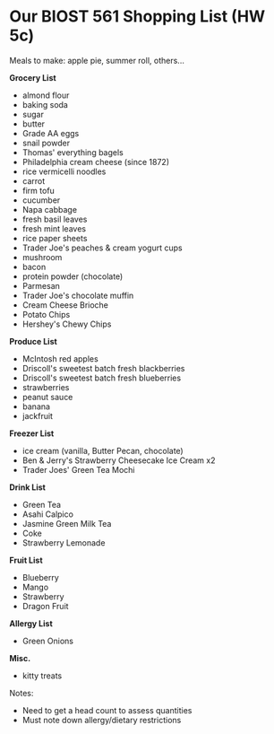 # Our BIOST 561 Shopping List (HW 5c)

Meals to make: apple pie, summer roll, others...

**Grocery List**
- almond flour
- baking soda
- sugar
- butter
- Grade AA eggs
- snail powder
- Thomas' everything bagels
- Philadelphia cream cheese (since 1872)
- rice vermicelli noodles
- carrot
- firm tofu
- cucumber
- Napa cabbage
- fresh basil leaves
- fresh mint leaves
- rice paper sheets
- Trader Joe's peaches & cream yogurt cups
- mushroom 
- bacon
- protein powder (chocolate)
- Parmesan
- Trader Joe's chocolate muffin
- Cream Cheese Brioche
- Potato Chips
- Hershey's Chewy Chips


**Produce List**
- McIntosh red apples
- Driscoll's sweetest batch fresh blackberries
- Driscoll's sweetest batch fresh blueberries
- strawberries
- peanut sauce
- banana
- jackfruit

**Freezer List**
- ice cream (vanilla, Butter Pecan, chocolate)
- Ben & Jerry's Strawberry Cheesecake Ice Cream x2
- Trader Joes' Green Tea Mochi

**Drink List**
- Green Tea
- Asahi Calpico
- Jasmine Green Milk Tea
- Coke
- Strawberry Lemonade

**Fruit List**
- Blueberry
- Mango
- Strawberry
- Dragon Fruit


**Allergy List**
- Green Onions

**Misc.**
- kitty treats

Notes:
- Need to get a head count to assess quantities
- Must note down allergy/dietary restrictions
